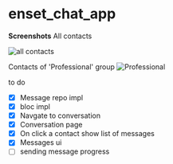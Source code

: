 # enset_chat_app

**Screenshots**
All contacts

![all contacts]()

Contacts of 'Professional' group
![Professional]()

to do

- [x] Message repo impl
- [x] bloc impl
- [x] Navgate to conversation
- [x] Conversation page
- [x] On click a contact show list of messages
- [x] Messages ui
- [ ] sending message progress
